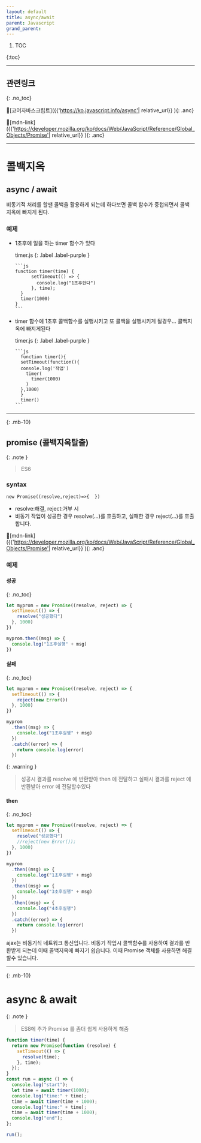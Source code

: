```yaml
---
layout: default
title: async/await
parent: Javascript
grand_parent:
---
```


1. TOC

{:toc}

---

## 관련링크

{: .no_toc}

🔗[코어자바스크립트]({{'https://ko.javascript.info/async'| relative_url}} ){: .anc}

🔗[mdn-link]({{'https://developer.mozilla.org/ko/docs/Web/JavaScript/Reference/Global_Objects/Promise'| relative_url}} ){: .anc}

---


# 콜백지옥

## async / await

<div class='box'>
  비동기적 처리를 할땐 콜백을 활용하게 되는데 하다보면 콜백 함수가 중첩되면서 콜백 지옥에 빠지게 된다.
</div>

### 예제

- 1초후에 일을 하는 timer 함수가 있다

  timer.js
  {: .label .label-purple }

      ```js
      function timer(time) {
            setTimeout(() => {
              console.log("1초후한다")
            }, time);
        }
        timer(1000)
      }
      ```

  <script async src="//jsfiddle.net/qwerew0/uj13wLoh/4/embed/js/"></script>

- timer 함수에 1초후 콜백함수를 실행시키고 또 콜백을 실행시키게 될경우… 콜백지옥에 빠지게된다

  timer.js
  {: .label .label-purple }

      ```js
        function timer(){
        setTimeout(function(){
        console.log('작업')
          timer(
            timer(1000)
          )
        },1000)
        }
        timer()
      ```

  <script async src="//jsfiddle.net/qwerew0/uj13wLoh/6/embed/js/"></script>

---

{: .mb-10}

## promise (콜백지옥탈출)

{: .note }

> ES6

### syntax

`new Promise((resolve,reject)=>{  })`

- resolve:해결, reject:거부 시
- 비동기 작업이 성공한 경우 resolve(...)를 호출하고, 실패한 경우 reject(...)를 호출합니다.

🔗[mdn-link]({{'https://developer.mozilla.org/ko/docs/Web/JavaScript/Reference/Global_Objects/Promise'| relative_url}} ){: .anc}

### 예제

#### 성공

{: .no_toc}

```js
let myprom = new Promise((resolve, reject) => {
  setTimeout(() => {
    resolve("성공했다")
  }, 1000)
})

myprom.then((msg) => {
  console.log("1초후실행" + msg)
})
```

<script async src="//jsfiddle.net/qwerew0/n4ud1ytc/3/embed/js/"></script>

#### 실패

{: .no_toc}

```js
let myprom = new Promise((resolve, reject) => {
  setTimeout(() => {
    reject(new Error())
  }, 1000)
})

myprom
  .then((msg) => {
    console.log("1초후실행" + msg)
  })
  .catch((error) => {
    return console.log(error)
  })
```

{: .warning }

> 성공시 결과를 resolve 에 반환받아 then 에 전달하고
> 실패시 결과를 reject 에 반환받아 error 에 전달할수있다

#### then

{: .no_toc}

```js
let myprom = new Promise((resolve, reject) => {
  setTimeout(() => {
    resolve("성공했다")
    //reject(new Error());
  }, 1000)
})

myprom
  .then((msg) => {
    console.log("1초후실행" + msg)
  })
  .then((msg) => {
    console.log("3초후실행" + msg)
  })
  .then((msg) => {
    console.log("4초후실행")
  })
  .catch((error) => {
    return console.log(error)
  })
```

<div class='box'>
  ajax는 비동기식 네트워크 통신입니다.
  비동기 작업시 콜백함수를 사용하여 결과를 반환받게 되는데 이때 콜백지옥에 빠지기 쉽습니다.
  이때 Promise 객체를 사용하면 해결할수 있습니다.
</div>

---

{: .mb-10}

# async & await

{: .note }

> ES8에 추가
> Promise 를 좀더 쉽게 사용하게 해줌

```js
function timer(time) {
  return new Promise(function (resolve) {
    setTimeout(() => {
      resolve(time);
    }, time);
  });
}
const run = async () => {
  console.log("start");
  let time = await timer(1000);
  console.log("time:" + time);
  time = await timer(time + 1000);
  console.log("time:" + time);
  time = await timer(time + 1000);
  console.log("end");
};

run();
```
